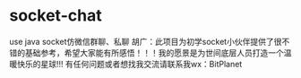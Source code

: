 # socket-chat
use java socket仿微信群聊、私聊
胡广：此项目为初学socket小伙伴提供了很不错的基础参考，希望大家能有所感悟！！！我的愿景是为世间底层人员打造一个温暖快乐的星球!!!
有任何问题或者想找我交流请联系我wx：BitPlanet
